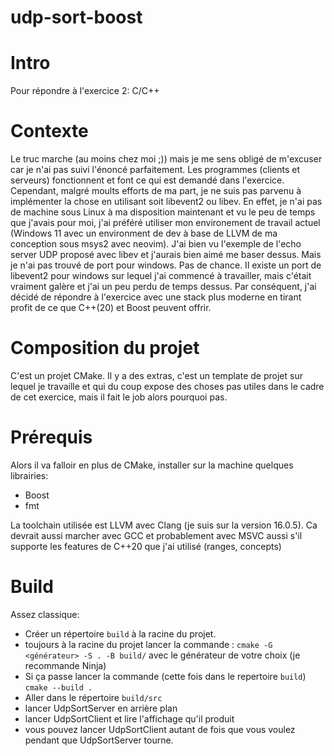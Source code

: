 # udp-sort-boost

# Intro

Pour répondre à l'exercice 2: C/C++

# Contexte

Le truc marche (au moins chez moi ;)) mais je me sens obligé de m'excuser car
je n'ai pas suivi l'énoncé parfaitement.
Les programmes (clients et serveurs) fonctionnent et font ce qui est demandé
dans l'exercice. Cependant, malgré moults efforts de ma part, je ne suis pas
parvenu à implémenter la chose en utilisant soit libevent2 ou libev.
En effet, je n'ai pas de machine sous Linux à ma disposition maintenant et vu
le peu de temps que j'avais pour moi, j'ai préféré utiliser mon environement de
travail actuel (Windows 11 avec un environment de dev à base de LLVM de ma
conception sous msys2 avec neovim).
J'ai bien vu l'exemple de l'echo server UDP proposé avec libev et j'aurais bien
aimé me baser dessus. Mais je n'ai pas trouvé de port pour windows. Pas de
chance.
Il existe un port de libevent2 pour windows sur lequel j'ai commencé à
travailler, mais c'était vraiment galère et j'ai un peu perdu de temps dessus.
Par conséquent, j'ai décidé de répondre à l'exercice avec une stack plus
moderne en tirant profit de ce que C++(20) et Boost peuvent offrir.

# Composition du projet

C'est un projet CMake. Il y a des extras, c'est un template de projet sur
lequel je travaille et qui du coup expose des choses pas utiles dans le cadre
de cet exercice, mais il fait le job alors pourquoi pas.

# Prérequis

Alors il va falloir en plus de CMake, installer sur la machine quelques librairies:

- Boost
- fmt

La toolchain utilisée est LLVM avec Clang (je suis sur la version 16.0.5).
Ca devrait aussi marcher avec GCC et probablement avec MSVC aussi s'il supporte
les features de C++20 que j'ai utilisé (ranges, concepts)

# Build

Assez classique:

- Créer un répertoire `build` à la racine du projet.
- toujours à la racine du projet lancer la commande : `cmake -G <générateur> -S
  . -B build/` avec le générateur de votre choix (je recommande Ninja)
- Si ça passe lancer la commande (cette fois dans le repertoire `build`) `cmake --build .`
- Aller dans le répertoire `build/src`
- lancer UdpSortServer en arrière plan
- lancer UdpSortClient et lire l'affichage qu'il produit
- vous pouvez lancer UdpSortClient autant de fois que vous voulez pendant que
  UdpSortServer tourne.
